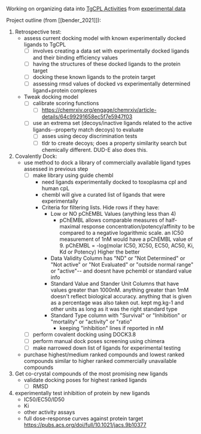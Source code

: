 Working on organizing data into [TgCPL Activities](https://docs.google.com/spreadsheets/d/1Lo0Nc6OFRyUe0arYsGTmi4eR1rFFTiq_GEcoAIC9rmE/edit?usp=sharing) from [experimental data](https://docs.google.com/spreadsheets/d/0B7YNPpJXYWK8cnFVWXFxMWJhZDV4dmM3LVZvNmFldDlCbTJV/edit?usp=sharing&ouid=104609175179432674295&resourcekey=0-q9aMd3mjCopFToB8Kx_lEA&rtpof=true&sd=true)

Project outline (from [[bender_2021]]):
1. Retrospective test:
	- assess current docking model with known experimentally docked ligands to TgCPL
		- [ ] involves creating a data set with experimentally docked ligands and their binding efficiency values 
		- [ ] having the structures of these docked ligands to the protein target 
		- [ ] docking these known ligands to the protein target
		- [ ] assessing rmsd values of docked vs experimentally determined ligand+protein complexes
	- Tweak docking model 
		- [ ] calibrate scoring functions 
			- [ ]  https://chemrxiv.org/engage/chemrxiv/article-details/64c99291658ec5f7e5947f03 
		- [ ] use an extrema set (decoys/inactive ligands related to the active ligands--property match decoys) to evaluate
			- [ ] asses using decoy discrimination tests 
			- [ ] tldr to create decoys; does a property similarity search but chemically different. DUD-E also does this. 
2. Covalently Dock: 
	- use method to dock a library of commercially available ligand types assessed in previous step
		- [ ] make library using guide chembl
			- need ligands experimentally docked to toxoplasma cpl and human cpL 
			- chembl will give a curated list of ligands that were experimentally 
			- Criteria for filtering lists. Hide rows if they have: 
				- Low or NO pChEMBL Values (anything less than 4)
					- pChEMBL allows comparable measures of half-maximal response concentration/potency/affinity to be compared to a negative logarithmic scale. an IC50 measurement of 1nM would have a pChEMBL value of 9. pChEMBL = -log(molar IC50, XC50, EC50, AC50, Ki, Kd or Potency) Higher the better
				- Data Validity Column has "ND" or "Not Determined" or "Not active" or "Not Evaluated" or "outside normal range" or "active"-- and doesnt have pchembl or standard value info 
				- Standard Value and Stander Unit Columns that have values greater than 1000nM. anything greater than 1mM doesn't reflect biological accuracy. anything that is given as a percentage was also taken out. kept mg.kg-1 and other units as long as it was the right standard type
				- Standard Type column with "Survival" or "Inhibition" or "mortality" or "activity" or "ratio"
					- keeping "inhibition" lines if reported in nM
		- [ ] perform covalent docking using DOCK3.8
		- [ ] perform manual dock poses screening using chimera 
		- [ ] make narrowed down list of ligands for experimental testing
	
	- purchase highest/medium ranked compounds and lowest ranked compounds similar to higher ranked commercially unavailable compounds 
3. Get co-crystal compounds of the most promising new ligands 
	- validate docking poses for highest ranked ligands
		- [ ] RMSD
4. experimentally test inhibition of protein by new ligands 
	- IC50/EC50/ID50 
	- Ki
	- other activity assays
	- full dose-response curves against protein target
https://pubs.acs.org/doi/full/10.1021/jacs.9b10377
